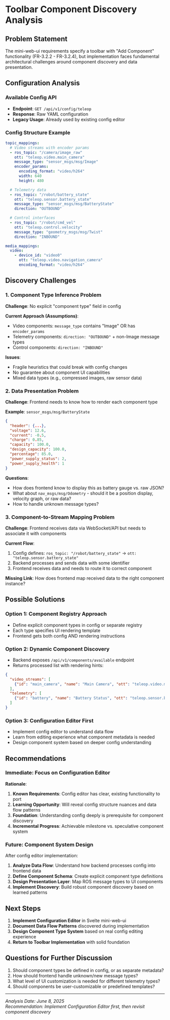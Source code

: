 # Toolbar Component Discovery Analysis

## Problem Statement

The mini-web-ui requirements specify a toolbar with "Add Component" functionality (FR-3.2.2 - FR-3.2.4), but implementation faces fundamental architectural challenges around component discovery and data presentation.

## Configuration Analysis

### Available Config API
- **Endpoint**: `GET /api/v1/config/teleop` 
- **Response**: Raw YAML configuration
- **Legacy Usage**: Already used by existing config editor

### Config Structure Example
```yaml
topic_mappings:
  # Video streams with encoder params
  - ros_topic: "/camera/image_raw"
    ott: "teleop.video.main_camera"
    message_type: "sensor_msgs/msg/Image"
    encoder_params:
      encoding_format: "video/h264"
      width: 640
      height: 480

  # Telemetry data  
  - ros_topic: "/robot/battery_state"
    ott: "teleop.sensor.battery_state"
    message_type: "sensor_msgs/msg/BatteryState"
    direction: "OUTBOUND"

  # Control interfaces
  - ros_topic: "/robot/cmd_vel"
    ott: "teleop.control.velocity"
    message_type: "geometry_msgs/msg/Twist"
    direction: "INBOUND"

media_mappings:
  video:
    - device_id: "video0"
      ott: "teleop.video.navigation_camera"
      encoding_format: "video/h264"
```

## Discovery Challenges

### 1. Component Type Inference Problem
**Challenge**: No explicit "component type" field in config

**Current Approach (Assumptions)**:
- Video components: `message_type` contains "Image" OR has `encoder_params`
- Telemetry components: `direction: "OUTBOUND"` + non-Image message types
- Control components: `direction: "INBOUND"`

**Issues**:
- Fragile heuristics that could break with config changes
- No guarantee about component UI capabilities
- Mixed data types (e.g., compressed images, raw sensor data)

### 2. Data Presentation Problem
**Challenge**: Frontend needs to know how to render each component type

**Example**: `sensor_msgs/msg/BatteryState`
```json
{
  "header": {...},
  "voltage": 12.6,
  "current": -0.5,
  "charge": 0.85,
  "capacity": 100.0,
  "design_capacity": 100.0,
  "percentage": 85.0,
  "power_supply_status": 2,
  "power_supply_health": 1
}
```

**Questions**:
- How does frontend know to display this as battery gauge vs. raw JSON?
- What about `nav_msgs/msg/Odometry` - should it be a position display, velocity graph, or raw data?
- How to handle unknown message types?

### 3. Component-to-Stream Mapping Problem
**Challenge**: Frontend receives data via WebSocket/API but needs to associate it with components

**Current Flow**:
1. Config defines: `ros_topic: "/robot/battery_state"` → `ott: "teleop.sensor.battery_state"`
2. Backend processes and sends data with some identifier
3. Frontend receives data and needs to route it to correct component

**Missing Link**: How does frontend map received data to the right component instance?

## Possible Solutions

### Option 1: Component Registry Approach
- Define explicit component types in config or separate registry
- Each type specifies UI rendering template
- Frontend gets both config AND rendering instructions

### Option 2: Dynamic Component Discovery
- Backend exposes `/api/v1/components/available` endpoint
- Returns processed list with rendering hints:
```json
{
  "video_streams": [
    {"id": "main_camera", "name": "Main Camera", "ott": "teleop.video.main_camera"}
  ],
  "telemetry": [
    {"id": "battery", "name": "Battery Status", "ott": "teleop.sensor.battery_state", "render_type": "battery_gauge"}
  ]
}
```

### Option 3: Configuration Editor First
- Implement config editor to understand data flow
- Learn from editing experience what component metadata is needed
- Design component system based on deeper config understanding

## Recommendations

### Immediate: Focus on Configuration Editor
**Rationale**:
1. **Known Requirements**: Config editor has clear, existing functionality to port
2. **Learning Opportunity**: Will reveal config structure nuances and data flow patterns
3. **Foundation**: Understanding config deeply is prerequisite for component discovery
4. **Incremental Progress**: Achievable milestone vs. speculative component system

### Future: Component System Design
After config editor implementation:
1. **Analyze Data Flow**: Understand how backend processes config into frontend data
2. **Define Component Schema**: Create explicit component type definitions
3. **Design Presentation Layer**: Map ROS message types to UI components
4. **Implement Discovery**: Build robust component discovery based on learned patterns

## Next Steps

1. **Implement Configuration Editor** in Svelte mini-web-ui
2. **Document Data Flow Patterns** discovered during implementation
3. **Design Component Type System** based on real config editing experience
4. **Return to Toolbar Implementation** with solid foundation

## Questions for Further Discussion

1. Should component types be defined in config, or as separate metadata?
2. How should frontend handle unknown/new message types?
3. What level of UI customization is needed for different telemetry types?
4. Should components be user-customizable or predefined templates?

---
*Analysis Date: June 8, 2025*  
*Recommendation: Implement Configuration Editor first, then revisit component discovery*